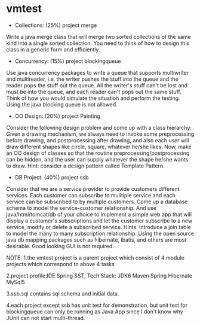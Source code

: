 vmtest
======

- Collections: (25%)  project merge

Write a java merge class that will merge two sorted collections of the same kind into a single sorted collection. You need to think of how to design this class in a generic form and efficiently.

- Concurrency: (15%)  project blockingqueue

Use java concurrency packages to write a queue that supports multiwriter and multireader, i.e. the writer pushes the stuff into the queue and the reader pops the stuff out the queue. All the writer's stuff can't be lost and must be into the queue, and each reader can't pops out the same stuff. Think of how you would simulate the situation and perform the testing. Using the java blocking queue is not allowed.

- OO Design: (20%) project Painting

Consider the following design problem and come up with a class hierarchy: Given a drawing mechanism, we always need to invoke some preprocessing before drawing, and postprocessing after drawing, and also each user will draw different shapes like circle, square, whatever he/she likes. Now, make an OO design of classes so that the routine preprocessing/postprocessing can be hidden, and the user can supply whatever the shape he/she wants to draw. Hint: consider a design pattern called Template Pattern.

- DB Project: (40%) project ssb

Consider that we are a service provider to provide customers different services. Each customer can subscribe to mulitiple service and each service can be subscribed to by multiple customers. Come up a database schema to model the service-customer relationship. And use java/html/tomcat/db of your choice to implement a simple web app that will display a customer's subscriptions and let the customer subscribe to a new service, modify or delete a subscribed service. Hints: introduce a join table to model the many to many subscription relationship. Using the open source java db mapping packages such as hibernate, ibatis, and others are most desirable.  Good looking GUI is not required.

NOTE:
1.the vmtest project is a parent project which consist of 4 module projects which correspond to above 4 tasks

2.project profile:IDE:Spring SST, Tech Stack: JDK6 Maven Spring Hibernate MySql5

3.ssb.sql contains sql schema and initial data.

4.each project except ssb has unit test for demonstration, but unit test for blockingqueue can only be running as Java App since I don't know why JUnit can not start multi-thread.
